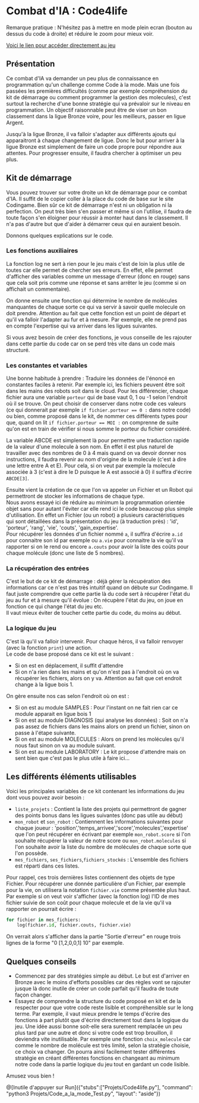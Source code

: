 # Combat d'IA : Code4life

Remarque pratique : N'hésitez pas à mettre en mode plein ecran (bouton au dessus du code à droite) et réduire le zoom pour mieux voir.

[Voici le lien pour accéder directement au jeu](https://www.codingame.com/multiplayer/bot-programming/code4life)

## Présentation

Ce combat d'IA va demander un peu plus de connaissance en programmation qu'un challenge comme Code à la mode. Mais une fois passées les premières difficultés (comme par exemple compréhension du kit de démarrage ou comment programmer la gestion des molecules), c'est surtout la recherche d'une bonne stratégie qui va prévaloir sur le niveau en programmation.
Un objectif raisonnable peut être de viser un bon classement dans la ligue Bronze voire, pour les meilleurs, passer en ligue Argent.

Jusqu'à la ligue Bronze, il va falloir s'adapter aux différents ajouts qui apparaitront à chaque changement de ligue. Donc le but pour arriver à la ligue Bronze est simplement de faire un code propre pour répondre aux attentes. Pour progresser ensuite, il faudra chercher à optimiser un peu plus.

## Kit de démarrage

Vous pouvez trouver sur votre droite un kit de démarrage pour ce combat d'IA. Il suffit de le copier coller à la place du code de base sur le site Codingame. Bien sûr ce kit de démarrage n'est ni un obligation ni la perfection. On peut très bien s'en passer et même si on l'utilise, il faudra de toute façon s'en éloigner pour réussir à monter haut dans le classement. Il n'a pas d'autre but que d'aider à démarrer ceux qui en auraient besoin.

Donnons quelques explications sur le code.

### Les fonctions auxiliaires

La fonction log ne sert à rien pour le jeu mais c'est de loin la plus utile de toutes car elle permet de chercher ses erreurs. En effet, elle permet d'afficher des variables comme un message d'erreur (donc en rouge) sans que cela soit pris comme une réponse et sans arrêter le jeu (comme si on affichait un commentaire).

On donne ensuite une fonction qui détermine le nombre de molécules manquantes de chaque sorte ce qui va servir à savoir quelle molecule on doit prendre. Attention au fait que cette fonction est un point de départ et qu'il va falloir l'adapter au fur et à mesure. Par exemple, elle ne prend pas en compte l'expertise qui va arriver dans les ligues suivantes. 

Si vous avez besoin de créer des fonctions, je vous conseille de les rajouter dans cette partie du code car on se perd très vite dans un code mais structuré.

### Les constantes et variables

Une bonne habitude à prendre : Traduire les données de l'énoncé en constantes faciles à retenir. Par exemple ici, les fichiers peuvent être soit dans les mains des robots soit dans le cloud. Pour les différencier, chaque fichier aura une variable `porteur` qui de base vaut 0, 1 ou -1 selon l'endroit où il se trouve. On peut choisir de conserver dans notre code ces valeurs (ce qui donnerait par exemple `if fichier.porteur == 0 :` dans notre code) ou bien, comme proposé dans le kit, de nommer ces différents types pour que, quand on lit `if fichier.porteur == MOI :` on comprenne de suite qu'on est en train de vérifier si nous somme le porteur du fichier considéré. 

La variable ABCDE est simplement là pour permettre une traduction rapide de la valeur d'une molecule à son nom. En effet il est plus naturel de travailler avec des nombres de 0 à 4 mais quand on va devoir donner nos instructions, il faudra revenir au nom d'origine de la molecule (c'est à dire une lettre entre A et E). Pour cela, si on veut par exemple la molecule associée à 3 (c'est à dire le D puisque le A est associé à 0) il suffira d'écrire `ABCDE[3]`.

Ensuite vient la création de ce que l'on va appeler un Fichier et un Robot qui permettront de stocker les informations de chaque type.  
Nous avons essayé ici de réduire au minimum la programmation orientée objet sans pour autant l'éviter car elle rend ici le code beaucoup plus simple d'utilisation. En effet un Fichier (ou un robot) a plusieurs caractéristiques qui sont détaillées dans la présentation du jeu (à traduction près) : 'id', 'porteur', 'rang', 'vie', 'couts', 'gain_expertise'.  
Pour récupérer les données d'un fichier nommé `a`, il suffira d'écrire `a.id` pour connaitre son id  par exemple ou `a.vie` pour connaitre la vie qu'il va rapporter si on le rend ou encore `a.couts` pour avoir la liste des coûts pour chaque molécule (donc une liste de 5 nombres).

### La récupération des entrées

C'est le but de ce kit de démarrage : déjà gérer la récupération des informations car ce n'est pas très intuitif quand on débute sur Codingame. Il faut juste comprendre que cette partie là du code sert à récupérer l'état du jeu au fur et à mesure qu'il évolue : On récupère l'état du jeu, on joue en fonction ce qui change l'état du jeu etc.  
Il vaut mieux éviter de toucher cette partie du code, du moins au début.

### La logique du jeu 

C'est là qu'il va falloir intervenir. Pour chaque héros, il va falloir renvoyer (avec la fonction `print`) une action.  
Le code de base proposé dans ce kit est le suivant : 
- Si on est en déplacement, il suffit d'attendre 
- Si on n'a rien dans les mains et qu'on n'est pas à l'endroit où on va récupérer les fichiers, alors on y va. Attention au fait que cet endroit change à la ligue bois 1.

On gère ensuite nos cas selon l'endroit où on est :
- Si on est au module SAMPLES : Pour l'instant on ne fait rien car ce module apparait en ligue bois 1
- Si on est au module DIAGNOSIS (qui analyse les données) : Soit on n'a pas assez de fichiers dans les mains alors on prend un fichier, sinon on passe à l'étape suivante.
- Si on est au module MOLECULES : Alors on prend les molécules qu'il nous faut sinon on va au module suivant.
- Si on est au module LABORATORY : Le kit propose d'attendre mais on sent bien que c'est pas le plus utile à faire ici...


## Les différents éléments utilisables 

Voici les principales variables de ce kit contenant les informations du jeu dont vous pouvez avoir besoin :

- `liste_projets` : Contient la liste des projets qui permettront de gagner des points bonus dans les ligues suivantes (donc pas utile au début)
- `mon_robot` et `son_robot` : Contiennent les informations suivantes pour chaque joueur : 'position','temps_arrivee','score','molecules','expertise' que l'on peut récupérer en écrivant par exemple `mon_robot.score` si l'on souhaite récupérer la valeur de notre score ou `mon_robot.molecules` si l'on souhaite avoir la liste du nombre de molécules de chaque sorte que l'on possède.
- `mes_fichiers`, `ses_fichiers`,`fichiers_stockés` : L'ensemble des fichiers est réparti dans ces listes.

Pour rappel, ces trois dernières listes contiennent des objets de type Fichier. Pour récupérer une donnée particulière d'un Fichier, par exemple pour la vie, on utilisera la notation `fichier.vie` comme présentée plus haut.  
Par exemple si on veut voir s'afficher (avec la fonction log) l'ID de mes fichier suivie de son coût pour chaque molecule et de la vie qu'il va rapporter on pourrait écrire :
```python
for fichier in mes_fichiers:
    log(fichier.id, fichier.couts, fichier.vie)
```
On verrait alors s'afficher dans la partie "Sortie d'erreur" en rouge trois lignes de la forme "0 [1,2,0,0,1] 10" par exemple.

## Quelques conseils

- Commencez par des stratégies simple au  début. Le but est d'arriver en Bronze avec le moins d'efforts possibles car des règles vont se rajouter jusque là donc inutile de créer un code parfait qu'il faudra de toute façon changer.
- Essayez de comprendre la structure du code proposé en kit et de la respecter pour que votre code reste lisible et compréhensible sur le long terme. Par exemple, il vaut mieux prendre le temps d'écrire des fonctions à part plutôt que d'écrire directement tout dans la logique du jeu. Une idée aussi bonne soit-elle sera surement remplacée un peu plus tard par une autre et donc si votre code est trop brouillon, il deviendra vite inutilisable. Par exemple une fonction `choix_molecule` car comme le nombre de molécule est très limité, selon la stratégie choisie, ce choix va changer. On pourra ainsi facilement tester différentes stratégie en créant différentes fonctions en changeant au minimum notre code dans la partie logique du jeu tout en gardant un code lisible.

Amusez vous bien !

@[Inutile d'appuyer sur Run]({"stubs":["Projets/Code4life.py"], "command": "python3 Projets/Code_a_la_mode_Test.py", "layout": "aside"})
